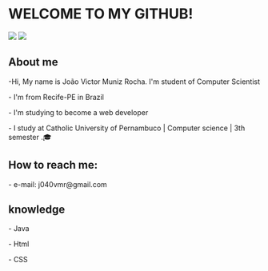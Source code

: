 ## <h1>WELCOME TO MY GITHUB!</h1>
<div>
<p><p></p> 
  <a href="https://www.instagram.com/joaovmuniz_r/" target="_blank"><img src="https://img.shields.io/badge/-Instagram-%23E4405F?style=for-the-badge&logo=instagram&logoColor=white" target="_blank"></a>
  <a href="https://www.linkedin.com/in/joao-victor-muniz-rocha-4163b7200/" target="_blank"><img src="https://img.shields.io/badge/-LinkedIn-%230077B5?style=for-the-badge&logo=linkedin&logoColor=white" target="_blank"></a> 
</p> </div>
<section>
  <h2> About me</h2>
  <p> -Hi, My name is João Victor Muniz Rocha. I'm student of Computer Scientist</p>
  <p>- I'm from Recife-PE in Brazil
  <p>- I'm studying to become a web developer</p>
  <p>- I study at Catholic University of Pernambuco | Computer science | 3th semester .🎓
  
  <h2>How to reach me:</h2>
  <p>- e-mail: j040vmr@gmail.com </p>
  
  <h2>knowledge</h2>
  <p>- Java</p>
  <p>- Html</p>
  <p>- CSS</p>
  
</section>



<!--
**JVMuniz01/JVMuniz01** is a ✨ _special_ ✨ repository because its `README.md` (this file) appears on your GitHub profile.

Here are some ideas to get you started:

- 🔭 I’m currently working on ...
- 🌱 I’m currently learning ...
- 👯 I’m looking to collaborate on ...
- 🤔 I’m looking for help with ...
- 💬 Ask me about ...
- 📫 How to reach me: ...
- 😄 Pronouns: ...
- ⚡ Fun fact: ...
-->
